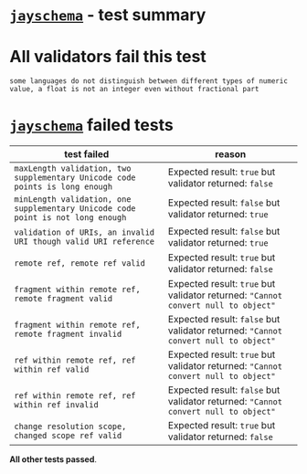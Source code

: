 # [`jayschema`](https://github.com/natesilva/jayschema) - test summary

# All validators fail this test

`some languages do not distinguish between different types of numeric value, a float is not an integer even without fractional part`


# [`jayschema`](https://github.com/natesilva/jayschema) failed tests
|test failed|reason
|-----------|------
|`maxLength validation, two supplementary Unicode code points is long enough`|Expected result: `true` but validator returned: `false`
|`minLength validation, one supplementary Unicode code point is not long enough`|Expected result: `false` but validator returned: `true`
|`validation of URIs, an invalid URI though valid URI reference`|Expected result: `false` but validator returned: `true`
|`remote ref, remote ref valid`|Expected result: `true` but validator returned: `false`
|`fragment within remote ref, remote fragment valid`|Expected result: `true` but validator returned: `"Cannot convert null to object"`
|`fragment within remote ref, remote fragment invalid`|Expected result: `false` but validator returned: `"Cannot convert null to object"`
|`ref within remote ref, ref within ref valid`|Expected result: `true` but validator returned: `"Cannot convert null to object"`
|`ref within remote ref, ref within ref invalid`|Expected result: `false` but validator returned: `"Cannot convert null to object"`
|`change resolution scope, changed scope ref valid`|Expected result: `true` but validator returned: `false`

**All other tests passed**.

